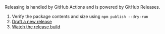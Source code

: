 Releasing is handled by GitHub Actions and is powered by GitHub Releases.

 1. Verify the package contents and size using `npm publish --dry-run`
 2. [Draft a new release](https://github.com/levibuzolic/eslint-plugin-no-only-tests/releases/new)
 2. [Watch the release build](https://github.com/levibuzolic/eslint-plugin-no-only-tests/actions/workflows/npmpublish.yml)

